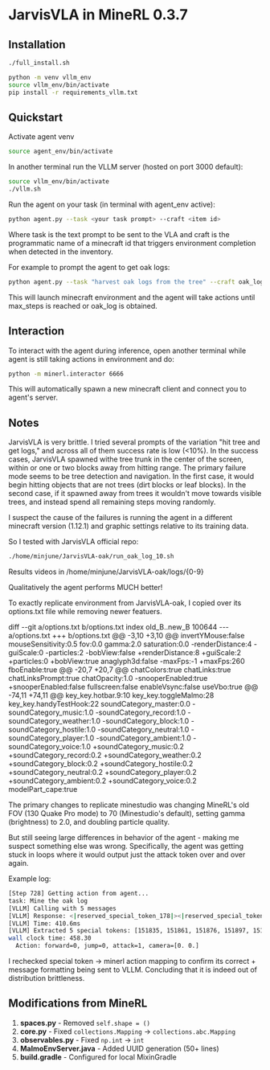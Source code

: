 # JarvisVLA in MineRL 0.3.7 

## Installation 

```bash
./full_install.sh
```
```bash
python -m venv vllm_env
source vllm_env/bin/activate
pip install -r requirements_vllm.txt
```

## Quickstart

Activate agent venv
```bash
source agent_env/bin/activate
```

In another terminal run the VLLM server (hosted on port 3000 default):

```bash
source vllm_env/bin/activate
./vllm.sh
```

Run the agent on your task (in terminal with agent_env active):

```bash
python agent.py --task <your task prompt> --craft <item id>
```

Where task is the text prompt to be sent to the VLA and craft is the programmatic name of a minecraft id that triggers environment completion when detected in the inventory.

For example to prompt the agent to get oak logs: 

```bash
python agent.py --task "harvest oak logs from the tree" --craft oak_log
```

This will launch minecraft environment and the agent will take actions until max_steps is reached or oak_log is obtained. 

## Interaction

To interact with the agent during inference, open another terminal while agent is still taking actions in environment and do:
```bash
python -m minerl.interactor 6666
```

This will automatically spawn a new minecraft client and connect you to agent's server.

## Notes

JarvisVLA is very brittle. I tried several prompts of the variation "hit tree and get logs," and across all of them success rate is low (<10%). In the success cases, JarvisVLA spawned withe tree trunk in the center of the screen, within or one or two blocks away from hitting range. The primary failure mode seems to be tree detection and navigation. In the first case, it would begin hitting objects that are not trees (dirt blocks or leaf blocks). In the second case, if it spawned away from trees it wouldn't move towards visible trees, and instead spend all remaining steps moving randomly.         

I suspect the cause of the failures is running the agent in a different minecraft version (1.12.1) and graphic settings relative to its training data. 

So I tested with JarvisVLA official repo:
```bash
./home/minjune/JarvisVLA-oak/run_oak_log_10.sh
```

Results videos in /home/minjune/JarvisVLA-oak/logs/{0-9}

Qualitatively the agent performs MUCH better! 

To exactly replicate environment from JarvisVLA-oak, I copied over its options.txt file while removing newer featuers. 

diff --git a/options.txt b/options.txt
index old_B..new_B 100644
--- a/options.txt
+++ b/options.txt
@@ -3,10 +3,10 @@ invertYMouse:false
 mouseSensitivity:0.5
 fov:0.0
 gamma:2.0
 saturation:0.0
-renderDistance:4
-guiScale:0
-particles:2
-bobView:false
+renderDistance:8
+guiScale:2
+particles:0
+bobView:true
 anaglyph3d:false
-maxFps:-1
+maxFps:260
 fboEnable:true
@@ -20,7 +20,7 @@ chatColors:true
 chatLinks:true
 chatLinksPrompt:true
 chatOpacity:1.0
-snooperEnabled:true
+snooperEnabled:false
 fullscreen:false
 enableVsync:false
 useVbo:true
@@ -74,11 +74,11 @@ key_key.hotbar.9:10
 key_key.toggleMalmo:28
 key_key.handyTestHook:22
 soundCategory_master:0.0
-soundCategory_music:1.0
-soundCategory_record:1.0
-soundCategory_weather:1.0
-soundCategory_block:1.0
-soundCategory_hostile:1.0
-soundCategory_neutral:1.0
-soundCategory_player:1.0
-soundCategory_ambient:1.0
-soundCategory_voice:1.0
+soundCategory_music:0.2
+soundCategory_record:0.2
+soundCategory_weather:0.2
+soundCategory_block:0.2
+soundCategory_hostile:0.2
+soundCategory_neutral:0.2
+soundCategory_player:0.2
+soundCategory_ambient:0.2
+soundCategory_voice:0.2
 modelPart_cape:true

The primary changes to replicate minestudio was changing MineRL's old FOV (130 Quake Pro mode) to 70 (Minestudio's default), setting gamma (brightness) to 2.0, and doubling particle quality. 

But still seeing large differences in behavior of the agent - making me suspect something else was wrong. Specifically, the agent was getting stuck in loops where it would output just the attack token over and over again. 

Example log: 
```bash
[Step 728] Getting action from agent...
task: Mine the oak log
[VLLM] Calling with 5 messages
[VLLM] Response: <|reserved_special_token_178|><|reserved_special_token_204|><|reserved_special_token_219|><|reserved...
[VLLM] Time: 410.6ms
[VLLM] Extracted 5 special tokens: [151835, 151861, 151876, 151897, 151836]...
wall clock time: 458.30
  Action: forward=0, jump=0, attack=1, camera=[0. 0.]
```

I rechecked special token -> minerl action mapping to confirm its correct + message formatting being sent to VLLM. Concluding that it is indeed out of distribution brittleness. 

## Modifications from MineRL

1. **spaces.py** - Removed `self.shape = ()`
2. **core.py** - Fixed `collections.Mapping` → `collections.abc.Mapping`
3. **observables.py** - Fixed `np.int` → `int`
4. **MalmoEnvServer.java** - Added UUID generation (50+ lines)
5. **build.gradle** - Configured for local MixinGradle
